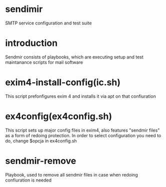# sendimir
SMTP service configuration and test suite
# introduction
Sendmir consists of playbooks, which are executing setup and test maintanance scripts for mail software
# exim4-install-config(ic.sh)
This script prefonfigures exim 4 and installs it via apt on that confiuration
# ex4config(ex4config.sh)
This script sets up major config files in exim4, also features "sendmir files" as a form of 
redoing protection. In order to select configuration you need to do, change $opcja in ex4config.sh
# sendmir-remove
Playbook, used to remove all sendmir files in case when redoing confiuration is needed
